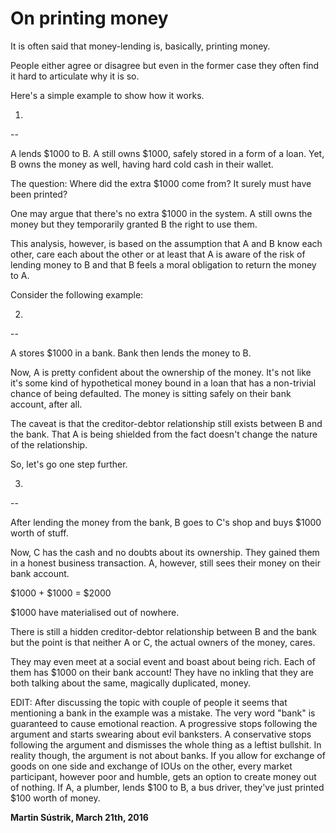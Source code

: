 # On printing money



It is often said that money-lending is, basically, printing money.

People either agree or disagree but even in the former case they often find it hard to articulate why it is so.

Here's a simple example to show how it works.

1.
--

A lends $1000 to B. A still owns $1000, safely stored in a form of a loan. Yet, B owns the money as well, having hard cold cash in their wallet.

The question: Where did the extra $1000 come from? It surely must have been printed?

One may argue that there's no extra $1000 in the system. A still owns the money but they temporarily granted B the right to use them.

This analysis, however, is based on the assumption that A and B know each other, care each about the other or at least that A is aware of the risk of lending money to B and that B feels a moral obligation to return the money to A.

Consider the following example:

2.
--

A stores $1000 in a bank. Bank then lends the money to B.

Now, A is pretty confident about the ownership of the money. It's not like it's some kind of hypothetical money bound in a loan that has a non-trivial chance of being defaulted. The money is sitting safely on their bank account, after all.

The caveat is that the creditor-debtor relationship still exists between B and the bank. That A is being shielded from the fact doesn't change the nature of the relationship.

So, let's go one step further.

3.
--

After lending the money from the bank, B goes to C's shop and buys $1000 worth of stuff.

Now, C has the cash and no doubts about its ownership. They gained them in a honest business transaction. A, however, still sees their money on their bank account.

$1000 + $1000 = $2000

$1000 have materialised out of nowhere.

There is still a hidden creditor-debtor relationship between B and the bank but the point is that neither A or C, the actual owners of the money, cares.

They may even meet at a social event and boast about being rich. Each of them has $1000 on their bank account! They have no inkling that they are both talking about the same, magically duplicated, money.

EDIT: After discussing the topic with couple of people it seems that mentioning a bank in the example was a mistake. The very word "bank" is guaranteed to cause emotional reaction. A progressive stops following the argument and starts swearing about evil banksters. A conservative stops following the argument and dismisses the whole thing as a leftist bullshit. In reality though, the argument is not about banks. If you allow for exchange of goods on one side and exchange of IOUs on the other, every market participant, however poor and humble, gets an option to create money out of nothing. If A, a plumber, lends $100 to B, a bus driver, they've just printed $100 worth of money.

**Martin Sústrik, March 21th, 2016**